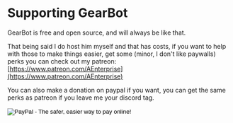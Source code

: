 # Supporting GearBot

GearBot is free and open source, and will always be like that.

That being said I do host him myself and that has costs, if you want to help with those to make things easier, get some (minor, I don't like paywalls) perks you can check out my patreon: [https://www.patreon.com/AEnterprise](https://www.patreon.com/AEnterprise)

You can also make a donation on paypal if you want, you can get the same perks as patreon if you leave me your discord tag.
<form action="https://www.paypal.com/cgi-bin/webscr" method="post" target="_top">
<input type="hidden" name="cmd" value="_s-xclick">
<input type="hidden" name="hosted_button_id" value="XJJTRZ5JJTDNJ">
<input type="image" src="https://www.paypalobjects.com/en_US/i/btn/btn_donate_LG.gif" border="0" name="submit" alt="PayPal - The safer, easier way to pay online!">
<img alt="" border="0" src="https://www.paypalobjects.com/en_US/i/scr/pixel.gif" width="1" height="1">
</form>
